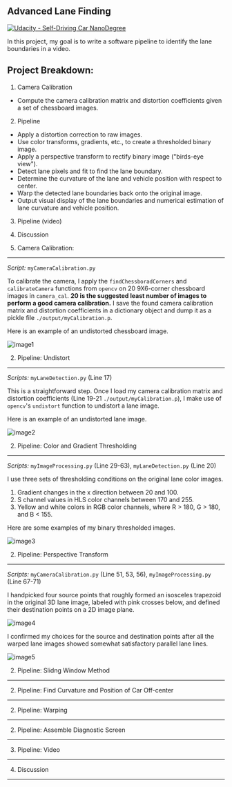 ## Advanced Lane Finding
[![Udacity - Self-Driving Car NanoDegree](https://s3.amazonaws.com/udacity-sdc/github/shield-carnd.svg)](http://www.udacity.com/drive)


In this project, my goal is to write a software pipeline to identify the lane boundaries in a video.  

Project Breakdown:
---

1. Camera Calibration  
  * Compute the camera calibration matrix and distortion coefficients given a set of chessboard images.

2. Pipeline  
  * Apply a distortion correction to raw images.
  * Use color transforms, gradients, etc., to create a thresholded binary image.
  * Apply a perspective transform to rectify binary image ("birds-eye view").
  * Detect lane pixels and fit to find the lane boundary.
  * Determine the curvature of the lane and vehicle position with respect to center.
  * Warp the detected lane boundaries back onto the original image.
  * Output visual display of the lane boundaries and numerical estimation of lane curvature and vehicle position.

3. Pipeline (video)  

4. Discussion  

1. Camera Calibration: 
---

_Script:_ `myCameraCalibration.py`

To calibrate the camera, I apply the `findChessboradCorners` and `calibrateCamera` functions from `opencv` on 20 9X6-corner chessboard images in `camera_cal`.  **20 is the suggested least number of images to perform a good camera calibration.** I save the found camera calibration matrix and distortion coefficients in a dictionary object and dump it as a pickle file `./output/myCalibration.p`. 

Here is an example of an undistorted chessboard image. 

![image1](./output_images/camera_cal_example_chessboard.png)

2. Pipeline: Undistort
---

_Scripts:_ `myLaneDetection.py` (Line 17) 

This is a straightforward step. Once I load my camera calibration matrix and distortion coefficients (Line 19-21 `./output/myCalibration.p`), I make use of `opencv`'s `undistort` function to undistort a lane image.

Here is an example of an undistorted lane image. 

![image2](./output_images/camera_cal_example_lane.png)

2. Pipeline: Color and Gradient Thresholding
---

_Scripts:_ `myImageProcessing.py` (Line 29-63), `myLaneDetection.py` (Line 20)

I use three sets of thresholding conditions on the original lane color images.  

1. Gradient changes in the x direction between 20 and 100.  
2. S channel values in HLS color channels between 170 and 255.  
3. Yellow and white colors in RGB color channels, where R > 180, G > 180, and B < 155.  

Here are some examples of my binary thresholded images. 

![image3](./output_images/binary_thresholded.png)

2. Pipeline: Perspective Transform
---

_Scripts:_ `myCameraCalibration.py` (Line 51, 53, 56), `myImageProcessing.py` (Line 67-71)

I handpicked four source points that roughly formed an isosceles trapezoid in the original 3D lane image, labeled with pink crosses below, and defined their destination points on a 2D image plane.   

![image4](./output_images/perspective_transform_src.png)

I confirmed my choices for the source and destination points after all the warped lane images showed somewhat satisfactory parallel lane lines.  

![image5](./output_images/perspective_transformed.png)

2. Pipeline: Slidng Window Method
---

2. Pipeline: Find Curvature and Position of Car Off-center
---

2. Pipeline: Warping
---

2. Pipeline: Assemble Diagnostic Screen
---

3. Pipeline: Video
---

4. Discussion
---

 

